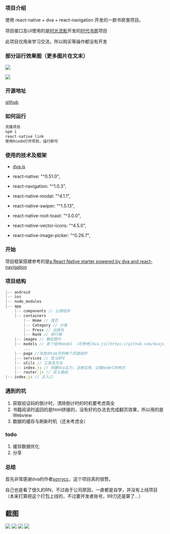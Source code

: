 ### 项目介绍
使用 react-native + dva + react-navigation 开发的一款书房类项目。

项目接口及UI使用的是[时光流影](http:www.timeface.cn)开发的[时代书房](http://www.apgbook.com/timeread)项目

此项目仅用来学习交流，所以购买等操作都没有开发
### 部分运行效果图（更多图片在文末）
![](https://user-gold-cdn.xitu.io/2018/2/28/161da79f8385886d?w=375&h=689&f=png&s=233731)

![](https://user-gold-cdn.xitu.io/2018/2/28/161da79f81c0a970?w=375&h=689&f=png&s=150130)
### 开源地址
[github](https://github.com/zhouyingkai1/apgbook)

### 如何运行
```js
克隆项目
npm i
react-native link
使用Xcode打开项目，运行即可
```

### 使用的技术及框架

* [dva.js](https://github.com/dvajs/dva)

* react-native: "^0.51.0",

* react-navigation: "^1.0.3",

* react-native-modal: "^4.1.1",

* react-native-swiper: "^1.5.13",

* react-native-root-toast: "^3.0.0",

* react-native-vector-icons: "^4.5.0",

* react-native-image-picker: "^0.26.7",

### 开始

项目框架搭建参考的是[a React Native starter powered by dva and react-navigation](https://github.com/nihgwu/react-native-dva-starter)

### 项目结构

```js
|-- android 
|-- ios
|-- node_modules
|-- app
    |-- components // 公用组件
    |-- containers 
        |-- Home // 首页
        |-- Category // 分类
        |-- Press // 出版社
        |-- Rank // 排行榜   
    |-- images // 静态图片
    |-- models // 各个组件model （可参考[dva.js](https://github.com/dvajs/dva)）
        ... 
    |-- page //存放非tab页的每个页面组件 
    |-- services // 定义API
    |-- utils // 工具及方法
    |-- index.js // 创建dva实力，注册应用，记载model的地方
    |-- router.js // 定义路由
|-- index.js // 主入口
```

### 遇到的坑

1. 获取验证码的倒计时，清除倒计时的时机要考虑周全
2. 书籍阅读时返回的是html拼接的，没有好的办法去完成翻页效果，所以用的是Webview
3. 数据的缓存与刷新时机（还未考虑全）

### todo
1. 缓存数据优化
2. 分享

### 总结

首先非常感谢dva的作者[sorrycc](https://github.com/sorrycc)，这个项目真的很赞。

自己也是看了很久的RN，不过由于公司原因，一直都是自学，并没有上线项目（本来打算把这个打包上线的，不过要开发者账号，99刀还是算了…）

## 截图

![](https://user-gold-cdn.xitu.io/2018/2/28/161da79f81e8e7f5?w=375&h=689&f=png&s=68580)
![](https://user-gold-cdn.xitu.io/2018/2/28/161da79f83410f55?w=375&h=689&f=png&s=208062)
![](https://user-gold-cdn.xitu.io/2018/2/28/161da79f837aa2c4?w=375&h=689&f=png&s=153547)
![](https://user-gold-cdn.xitu.io/2018/2/28/161da79f8385886d?w=375&h=689&f=png&s=233731)